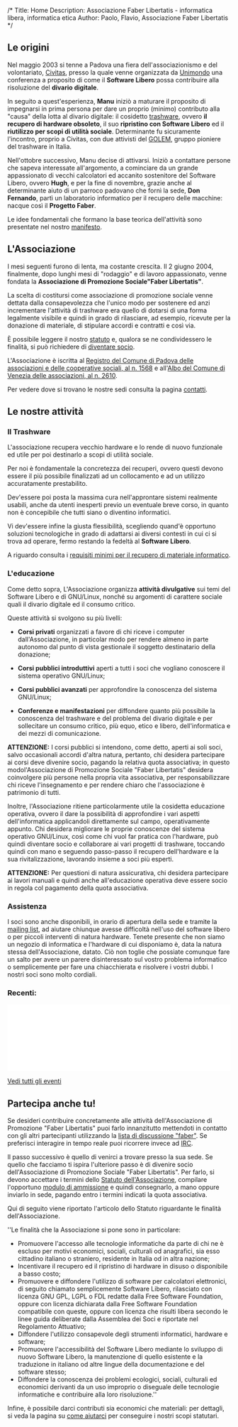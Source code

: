 /*
Title: Home
Description: Associazione Faber Libertatis - informatica libera, informatica etica
Author: Paolo, Flavio, Associazione Faber Libertatis
*/

## Le origini
Nel maggio 2003 si tenne a Padova una fiera dell'associazionismo e del
volontariato, [Civitas](http://www.civitasonline.it/), presso la quale venne
organizzata da [Unimondo](http://www.unimondo.org/) una conferenza a proposito
di come il **Software Libero** possa contribuire alla risoluzione del **divario
digitale**.

In seguito a quest'esperienza, **Manu** iniziò a maturare il proposito di
impegnarsi in prima persona per dare un proprio (minimo) contributo alla "causa"
della lotta al divario digitale: il cosidetto
[trashware](http://trashware.linux.it/), ovvero **il recupero di hardware
obsoleto**, il suo **ripristino con Software Libero** ed il **riutilizzo per
scopi di utilità sociale**. Determinante fu sicuramente l'incontro, proprio a
Civitas, con due attivisti del [GOLEM](http://golem.linux.it/), gruppo pioniere 
del trashware in Italia.

Nell'ottobre successivo, Manu decise di attivarsi. Iniziò a contattare persone
che sapeva interessate all'argomento, a cominciare da un grande appassionato di 
vecchi calcolatori ed accanito sostenitore del Software Libero, ovvero **Hugh**,
e per la fine di novembre, grazie anche al determinante aiuto di un parroco
padovano che fornì la sede, **Don Fernando**, partì un laboratorio informatico
per il recupero delle macchine: nacque così il **Progetto Faber**.

Le idee fondamentali che formano la base teorica dell'attività sono presentate
nel nostro [manifesto](/documenti/manifesto).

## L'Associazione
I mesi seguenti furono di lenta, ma costante crescita.
Il 2 giugno 2004, finalmente, dopo lunghi mesi di "rodaggio" e di lavoro
appassionato, venne fondata la
**Associazione di Promozione Sociale"Faber Libertatis"**.

La scelta di costitursi come associazione di promozione sociale venne dettata
dalla consapevolezza che l'unico modo per sostenere ed anzi incrementare
l'attività di trashware era quello di dotarsi di una forma legalmente visibile e
quindi in grado di rilasciare, ad esempio, ricevute per la donazione di
materiale, di stipulare accordi e contratti e così via.

È possibile leggere il nostro [statuto](/documenti/statuto) e, qualora se ne
condividessero le finalità, si può richiedere di [diventare socio](/aiutaci).

L'Associazione è iscritta al [Registro del Comune di Padova delle associazioni
e delle cooperative sociali, al n. 1568](http://www.padovanet.it/nonprofit/ricerca.php?id=1568) e all'[Albo del Comune di Venezia delle associazioni, al n. 2610](http://www2.comune.venezia.it/associazioni/).

Per vedere dove si trovano le nostre sedi consulta la pagina [contatti](/contatti).

## Le nostre attività

### Il Trashware
L'associazione recupera vecchio hardware e lo rende di nuovo funzionale ed utile
per poi destinarlo a scopi di utilità sociale.

Per noi è fondamentale la concretezza dei recuperi, ovvero  questi devono essere
il più possibile finalizzati ad un collocamento e ad un utilizzo accuratamente
 prestabilito.

Dev'essere poi posta la massima cura nell'approntare sistemi realmente usabili,
anche da utenti inesperti previo un eventuale breve corso, in quanto non è
concepibile che tutti siano o diventino informatici.

Vi dev'essere infine la giusta flessibilità, scegliendo quand'è opportuno
soluzioni tecnologiche in grado di adattarsi ai diversi contesti in cui ci si
trova ad operare, fermo restando la fedeltà al **Software Libero**.

A riguardo consulta i [requisiti minimi per il recupero di materiale informatico](/documenti/requisiti_minimi_recupero).

### L'educazione
Come detto sopra, L'Associazione organizza **attività divulgative** sui temi
del Software Libero e di GNU/Linux, nonché su argomenti di carattere sociale
 quali il divario digitale ed il consumo critico.

Queste attività si svolgono su più livelli:
* **Corsi privati** organizzati a favore di chi riceve i computer
	dall'Associazione, in particolar modo per rendere almeno in parte
	autonomo dal punto di vista gestionale il soggetto destinatario della
	donazione;

* **Corsi pubblici introduttivi** aperti a tutti i soci che vogliano conoscere
	il sistema operativo GNU/Linux;

* **Corsi pubblici avanzati** per approfondire la conoscenza del sistema
	GNU/Linux;

* **Conferenze e manifestazioni** per diffondere quanto più possibile la
	conoscenza del trashware e del problema del divario digitale e per
	sollecitare un consumo critico, più equo, etico e libero,
	dell'informatica e dei mezzi di comunicazione.

**ATTENZIONE:** I corsi pubblici si intendono, come detto, aperti ai soli soci, 
salvo occasionali accordi d'altra natura, pertanto, chi desidera partecipare ai
corsi deve divenire socio, pagando la relativa quota associativa; in questo modol'Associazione di Promozione Sociale "Faber Libertatis" desidera coinvolgere più
persone nella propria vita associativa, per responsabilizzare chi riceve
l'insegnamento e per rendere chiaro che l'associazione è patrimonio di tutti.

Inoltre, l'Associazione ritiene particolarmente utile la cosidetta educazione
operativa, ovvero il dare la possibilità di approfondire i vari aspetti
dell'informatica applicandoli direttamente sul campo, operativamente appunto.
Chi desidera migliorare le proprie conoscenze del sistema operativo GNU/Linux,
così come chi vuol far pratica con l'hardware, può quindi diventare socio e
collaborare ai vari progetti di trashware, toccando quindi con mano e seguendo
passo-passo il recupero dell'hardware e la sua rivitalizzazione, lavorando
insieme a soci più esperti.

**ATTENZIONE:** Per questioni di natura assicurativa, chi desidera partecipare
ai lavori manuali e quindi anche all'educazione operativa deve essere socio in
regola col pagamento della quota associativa.

### Assistenza
I soci sono anche disponibili, in orario di apertura della sede e tramite la
[mailing list](http://lists.faberlibertatis.org/mailman/listinfo/faber), ad
aiutare chiunque avesse difficoltà nell'uso del software libero o per piccoli
interventi di natura hardware. Tenete presente che non siamo un negozio di
informatica e l'hardware di cui disponiamo è, data la natura stessa
dell'Associazione, datato. Ciò non toglie che possiate comunque fare un salto
per avere un parere disinteressato sul vostro problema informatico o
semplicemente per fare una chiacchierata e risolvere i vostri dubbi.
I nostri soci sono molto cordiali.

### Recenti:

<iframe src="/eventi" style="border-style: none; width: 100%;" onload="resizeIframe(this)"></iframe>

[Vedi tutti gli eventi](/tutti_gli_eventi)

## Partecipa anche tu!
Se desideri contribuire concretamente alle attività dell'Associazione di
Promozione "Faber Libertatis" puoi farlo innanzitutto mettendoti in contatto
con gli altri partecipanti utilizzando la [lista di discussione "faber"](http://lists.faberlibertatis.org/mailman/listinfo/faber).
Se preferisci interagire in tempo reale puoi ricorrere invece ad [IRC](/contatti).

Il passo successivo è quello di venirci a trovare presso la sua sede. Se quello
che facciamo ti ispira l'ulteriore passo è di divenire socio dell'Associazione
di Promozione Sociale "Faber Libertatis".
Per farlo, si devono accettare i termini dello [Statuto dell'Associazione](/documenti/statuto), compilare l'opportuno
[modulo di ammissione](/documenti/modulo_ammissione) e quindi consegnarlo, a
mano oppure inviarlo in sede, pagando entro i termini indicati la quota
associativa.

Qui di seguito viene riportato l'articolo dello Statuto riguardante le finalità dell'Associazione.

''Le finalità che la Associazione si pone sono in particolare:
* Promuovere l'accesso alle tecnologie informatiche da parte di chi ne è escluso	per motivi economici, sociali, culturali od anagrafici, sia esso
	cittadino italiano o straniero, residente in Italia od in altra nazione;
* Incentivare il recupero ed il ripristino di hardware in disuso o
	disponibile a basso costo;
* Promuovere e diffondere l'utilizzo di software per calcolatori elettronici,
	di seguito chiamato semplicemente Software Libero, rilasciato con
	licenza GNU GPL, LGPL o FDL redatte dalla Free Software Foundation,
	oppure con licenza dichiarata dalla Free Software Foundation compatibile	con queste, oppure con licenza che risulti libera secondo le linee guida	deliberate dalla Assemblea dei Soci e riportate nel Regolamento 
	Attuativo;
* Diffondere l'utilizzo consapevole degli strumenti informatici, hardware e
	software;
* Promuovere l'accessibilità del Software Libero mediante lo sviluppo di nuovo
	Software Libero, la manutenzione di quello esistente e la traduzione in
	italiano od altre lingue della documentazione e del software stesso;
* Diffondere la conoscenza dei problemi ecologici, sociali, culturali ed
	economici derivanti da un uso improprio o diseguale delle tecnologie
	informatiche e contribuire alla loro risoluzione.''

Infine, è possibile darci contributi sia economici che materiali: per dettagli,
si veda la pagina su [come aiutarci](/aiutaci) per conseguire i nostri scopi
statutari.
